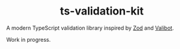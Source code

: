 <h1 align="center">ts-validation-kit</h1>

A modern TypeScript validation library inspired by [Zod](https://github.com/colinhacks/zod) and [Valibot](https://github.com/fabian-hiller/valibot).

Work in progress.
